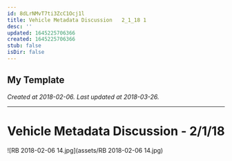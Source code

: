 ```yaml
---
id: 8dLrNMvT7ti3ZcC1Ocj1l
title: Vehicle Metadata Discussion   2_1_18 1
desc: ''
updated: 1645225706366
created: 1645225706366
stub: false
isDir: false
---
```

My Template
---

_Created at 2018-02-06._
_Last updated at 2018-03-26._




---

# Vehicle Metadata Discussion - 2/1/18


![RB 2018-02-06 14.jpg](assets/RB 2018-02-06 14.jpg)


